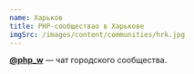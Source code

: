 ```yaml
---
name: Харьков
title: PHP-сообществао в Харькове
imgSrc: /images/content/communities/hrk.jpg
---
```


**[@php_w](https://t.me/php_w)** — чат городского сообщества.
